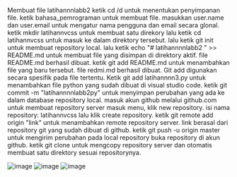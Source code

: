 Membuat file latihannnlabb2
ketik cd /d untuk menentukan penyimpanan file. 
ketik bahasa_pemrograman untuk membuat file.
masukkan  user.name dan user.email untuk mengatur nama pengguna dan email secara glonal. 
ketik mkdir latihannvcss untuk membuat satu direkory lalu ketik cd latihannvcss untuk masuk ke dalam direktory tersebut. 
lalu ketik git init untuk membuat repository local.
lalu ketik echo "# latihannnnlabb2 " >> README.md untuk membuat file yang disimpan di direktory aktif. file README.md berhasil dibuat.
ketik git add README.md untuk menambahkan file yang baru tersebut. file redmi.md berhasil dibuat. Git add digunakan secara spesifik pada file tertentu. 
Ketik git add latihannnn3.py untuk menambahkan file python yang sudah dibuat di visual studio code.
ketik git commit -m "latihannnnlabb2py" untuk menyimpan perubahan yang ada ke dalam database repository local. 
masuk akun github melalui github.com untuk membuat repository server masuk menu, klik new repository. isi nama repository: latihannvcss lalu klik create repository.
ketik git remote add origin "link" untuk menambahkan remote repository server. link berasal dari repository git yang sudah dibuat di github.
ketik git push -u origin master untuk mengirim perubahan pada local repository buka repository di akun github.
ketik git clone untuk mengcopy repository server dan otomatis membuat satu direktory sesuai repositorynya.

![image](https://github.com/hanur1303/latihannnlabb2/assets/148194701/a8582a57-fc96-48b8-82c0-83a108a58112)
![image](https://github.com/hanur1303/latihannnlabb2/assets/148194701/d5e8e58f-36a4-4421-bc62-3b4dc8a88142)
![image](https://github.com/hanur1303/latihannnlabb2/assets/148194701/ca875e57-5e3f-4eb1-b7ae-f7787befa0a9)
